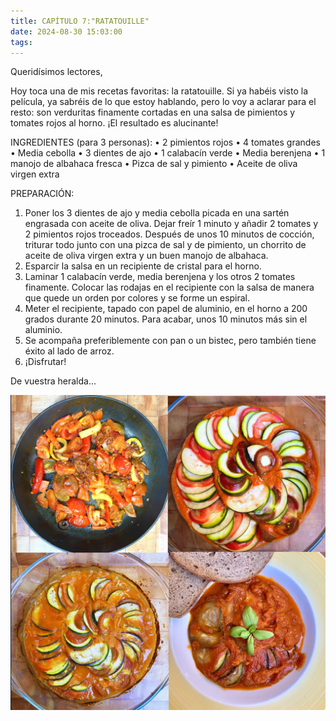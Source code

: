 ```yaml
---
title: CAPÍTULO 7:"RATATOUILLE"
date: 2024-08-30 15:03:00
tags:
---
```


Queridísimos lectores,

Hoy toca una de mis recetas favoritas: la ratatouille. Si ya habéis visto la película, ya sabréis de lo que estoy hablando, pero lo voy a aclarar para el resto: son verduritas finamente cortadas en una salsa de pimientos y tomates rojos al horno. ¡El resultado es alucinante!

INGREDIENTES (para 3 personas):
•	2 pimientos rojos
•	4 tomates grandes
•	Media cebolla
•	3 dientes de ajo
•	1 calabacín verde
•	Media berenjena
•	1 manojo de albahaca fresca
•	Pizca de sal y pimiento
•	Aceite de oliva virgen extra

PREPARACIÓN:
1.	Poner los 3 dientes de ajo y media cebolla picada en una sartén engrasada con aceite de oliva. Dejar freír 1 minuto y añadir 2 tomates y 2 pimientos rojos troceados. Después de unos 10 minutos de cocción, triturar todo junto con una pizca de sal y de pimiento, un chorrito de aceite de oliva virgen extra y un buen manojo de albahaca.
2.	Esparcir la salsa en un recipiente de cristal para el horno.
3.	Laminar 1 calabacín verde, media berenjena y los otros 2 tomates finamente. Colocar las rodajas en el recipiente con la salsa de manera que quede un orden por colores y se forme un espiral.
4.	Meter el recipiente, tapado con papel de aluminio, en el horno a 200 grados durante 20 minutos. Para acabar, unos 10 minutos más sin el aluminio. 
5.	Se acompaña preferiblemente con pan o un bistec, pero también tiene éxito al lado de arroz.
6.	¡Disfrutar!

De vuestra heralda...


![ratatouille](/images/rata.png)